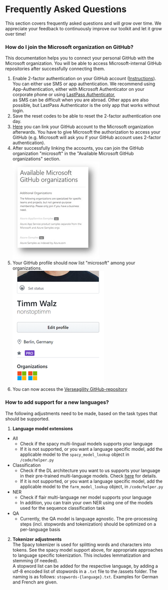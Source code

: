 # Frequently Asked Questions
This section covers frequently asked questions and will grow over time. We appreciate your feedback to continuously improve our toolkit and let it grow over time!

### How do I join the Microsoft organization on GitHub?
This documentation helps you to connect your personal GitHub with the Microsoft organization. You will be able to access Microsoft-internal GitHub repositories after successfully connecting them.

1. Enable 2-factor authentication on your GitHub account ([Instructions](https://help.github.com/en/github/authenticating-to-github/configuring-two-factor-authentication#configuring-two-factor-authentication-using-text-messages)). You can either use SMS or app authentication. We recommend using App-Authentication, either with Microsoft Authenticator on your corporate phone or using [LastPass Authenticator](https://lastpass.com/auth/),<br> as SMS can be difficult when you are abroad. Other apps are also possible, but LastPass Authenticator is the only app that works without login.
2. Save the reset codes to be able to reset the 2-factor authentication one day.
3. [Here](https://repos.opensource.microsoft.com/) you can link your GitHub account to the Microsoft organization afterwards. You have to give Microsoft the authorization to access your GitHub (e.g. Microsoft will ask you if your GitHub account uses 2-factor authentication).
4. After successfully linking the accounts, you can join the GitHub organization "microsoft" in the "Available Microsoft GitHub organizations" section.<br>
![Available Organizations](.attachments/github-orga.jpg)
5. Your GitHub profile should now list "microsoft" among your organizations.<br>
![GitHub Profile](.attachments/github-orga-ms.PNG)
6. You can now access the [Verseagility GitHub-repository](https://github.com/microsoft/verseagility)

### How to add support for a new languages?
The following adjustments need to be made, based on the task types that should be supported.

1. __Language model extensions__
- All
  - Check if the spacy multi-lingual models supports your language
  - If it is not supported, or you want a language specific model, add the applicable model to the `spacy_model_lookup` object in `/code/helper.py`
- Classification
  - Check if the DL architecture you want to us supports your language in their pre-trained multi-language models. Check [here](https://huggingface.co/transformers/pretrained_models.html) for details.
  - If it is not supported, or you want a language specific model, add the applicable model to the `farm_model_lookup` object, in `/code/helper.py`
- NER
  - Check if flair multi-language ner model supports your language
  - In addition, you can train your own NER using one of the models used for the sequence classification task
- QA
  - Currently, the QA model is language agnostic. The pre-processing steps (incl. stopwords and tokenization) should be optimized on a per-language basis

2. __Tokenizer adjustments__<br>
The Spacy tokenizer is used for splitting words and characters into tokens. See the spacy model support above, for appropriate approaches to language specific tokenization. This includes lemmatization and stemming (if needed).<br>A stopword list can be added for the respective language, by adding a utf-8 encoded list of stopwords in a `.txt` file to the /assets folder. The naming is as follows: `stopwords-{language}.txt`. Examples for German and French are given.
